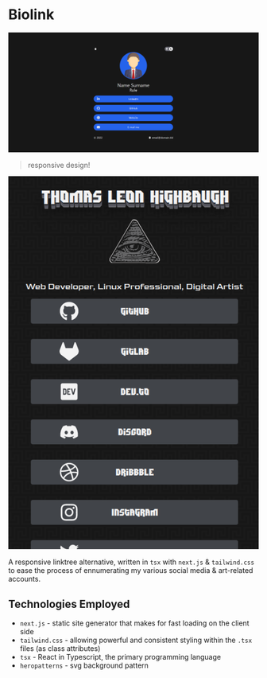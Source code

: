 # Biolink

![preview](./media/preview.png)

> responsive design!

![preview 2](./media/preview2.png)

A responsive linktree alternative, written in `tsx` with `next.js` & `tailwind.css` to ease the process of ennumerating my various social media & art-related accounts. 

## Technologies Employed 

- `next.js` - static site generator that makes for fast loading on the client side
- `tailwind.css` - allowing powerful and consistent styling within the `.tsx` files (as class attributes) 
- `tsx` - React in Typescript, the primary programming language
- `heropatterns` - svg background pattern 


